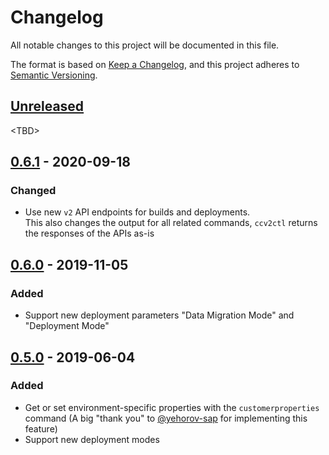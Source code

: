 # Changelog

All notable changes to this project will be documented in this file.

The format is based on [Keep a Changelog](https://keepachangelog.com/en/1.0.0/),
and this project adheres to [Semantic Versioning](https://semver.org/spec/v2.0.0.html).

## [Unreleased]

\<TBD\>

## [0.6.1] - 2020-09-18

### Changed

- Use new `v2` API endpoints for builds and deployments.\
  This also changes the output for all related commands, `ccv2ctl` returns the responses of the APIs as-is

## [0.6.0] - 2019-11-05

### Added

- Support new deployment parameters "Data Migration Mode" and "Deployment Mode"

## [0.5.0] - 2019-06-04

### Added

- Get or set environment-specific properties with the `customerproperties` command (A big "thank you" to [@yehorov-sap] for implementing this feature)
- Support new deployment modes

[@yehorov-sap]: https://github.com/yehorov-sap

[Unreleased]: https://github.com/SAP/commerce-ccv2ctl/compare/v0.6.1...HEAD
[0.6.1]: https://github.com/SAP/commerce-ccv2ctl/compare/v0.6.0...v0.6.1
[0.6.0]: https://github.com/SAP/commerce-ccv2ctl/compare/v0.5.0...v0.6.0
[0.5.0]: https://github.com/SAP/commerce-ccv2ctl/compare/409c471d165eb8fc09ad01a5c25609e684942531...v0.5.0
